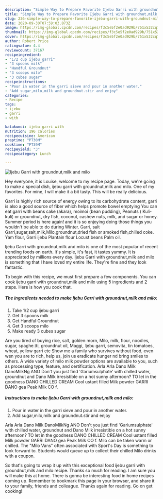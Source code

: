 ```yaml
---
description: "Simple Way to Prepare Favorite Ijebu Garri with groundnut,milk and milo"
title: "Simple Way to Prepare Favorite Ijebu Garri with groundnut,milk and milo"
slug: 236-simple-way-to-prepare-favorite-ijebu-garri-with-groundnut-milk-and-milo
date: 2020-09-30T07:59:03.873Z
image: https://img-global.cpcdn.com/recipes/f3c5e5f2e0ad929b/751x532cq70/ijebu-garri-with-groundnutmilk-and-milo-recipe-main-photo.jpg
thumbnail: https://img-global.cpcdn.com/recipes/f3c5e5f2e0ad929b/751x532cq70/ijebu-garri-with-groundnutmilk-and-milo-recipe-main-photo.jpg
cover: https://img-global.cpcdn.com/recipes/f3c5e5f2e0ad929b/751x532cq70/ijebu-garri-with-groundnutmilk-and-milo-recipe-main-photo.jpg
author: Robert Price
ratingvalue: 4.4
reviewcount: 37167
recipeingredient:
- "1/2 cup ijebu garri"
- "3 spoons milk"
- "Handful Groundnut"
- "3 scoops milo"
- "3 cubes sugar"
recipeinstructions:
- "Pour in water in the garri sieve and pour in another water."
- "Add sugar,milo,milk and groundnut.stir and enjoy"
categories:
- Recipe
tags:
- ijebu
- garri
- with

katakunci: ijebu garri with 
nutrition: 196 calories
recipecuisine: American
preptime: "PT30M"
cooktime: "PT39M"
recipeyield: "3"
recipecategory: Lunch

---
```



![Ijebu Garri with groundnut,milk and milo](https://img-global.cpcdn.com/recipes/f3c5e5f2e0ad929b/751x532cq70/ijebu-garri-with-groundnutmilk-and-milo-recipe-main-photo.jpg)

Hey everyone, it is Louise, welcome to my recipe page. Today, we're going to make a special dish, ijebu garri with groundnut,milk and milo. One of my favorites. For mine, I will make it a bit tasty. This will be really delicious.

Garri is highly rich source of energy owing to its carbohydrate content, garri is also a good source of fiber which helps promote bowel emptying You can eat garri with beans cake (akara), moimoi (bean pudding), Peanuts ( Kuli-kuli) or groundnut, dry fish, coconut, cashew nuts, milk, and sugar or honey. Summer period is here again! and it is so enjoying doing those things you wouldn&#39;t be able to do during Winter. Garri, salt Garri,sugar,salt,milk,Milo,groundnut,dried fish or smoked fish,chilled coke. Yam flour, Garri ijebu Plantain flour Locust beans Palm oil.

Ijebu Garri with groundnut,milk and milo is one of the most popular of recent trending foods on earth. It's simple, it's fast, it tastes yummy. It is appreciated by millions every day. Ijebu Garri with groundnut,milk and milo is something that I have loved my entire life. They're fine and they look fantastic.


To begin with this recipe, we must first prepare a few components. You can cook ijebu garri with groundnut,milk and milo using 5 ingredients and 2 steps. Here is how you cook that.

<!--inarticleads1-->

##### The ingredients needed to make Ijebu Garri with groundnut,milk and milo:

1. Take 1/2 cup ijebu garri
1. Get 3 spoons milk
1. Get Handful Groundnut
1. Get 3 scoops milo
1. Make ready 3 cubes sugar


Are you tired of buying rice, salt, golden morn, Milo, milk, flour, noodles, sugar, spaghe.tti, groundnut oil, Maggi, Ijebu garri, semovita, tin tomatoes, wheat, yellow garri etc Show me a family who survives without food, even wen you are to rich, help us, join us eradicate hunger nd bring smiles to others. A wide variety of milo milk powder options are available to you, such as processing type, feature, and certification. Arla Arla Dano Milk DanoMilkNg ANO Don&#39;t you just find &#39;Gariumsulphate&#39; with chilled water, groundnut and Dano Milk irresistible on a hot sunny afternoon? TO let in the goodness DANO CHILLED CREAM Cool ustant filled Milk powder GARRI DANO gea Peak Milk CO f. 

<!--inarticleads2-->

##### Instructions to make Ijebu Garri with groundnut,milk and milo:

1. Pour in water in the garri sieve and pour in another water.
1. Add sugar,milo,milk and groundnut.stir and enjoy


Arla Arla Dano Milk DanoMilkNg ANO Don&#39;t you just find &#39;Gariumsulphate&#39; with chilled water, groundnut and Dano Milk irresistible on a hot sunny afternoon? TO let in the goodness DANO CHILLED CREAM Cool ustant filled Milk powder GARRI DANO gea Peak Milk CO f. Milo can be taken warm or chilled. The &#34;Milo Vans&#34; often associated with Sport&#39;s Day is something to look forward to. Students would queue up to collect their chilled Milo drinks with a coupon. 

So that's going to wrap it up with this exceptional food ijebu garri with groundnut,milk and milo recipe. Thanks so much for reading. I am sure you will make this at home. There is gonna be interesting food in home recipes coming up. Remember to bookmark this page in your browser, and share it to your family, friends and colleague. Thanks again for reading. Go on get cooking!
